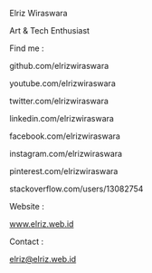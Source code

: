 Elriz Wiraswara

Art & Tech Enthusiast


Find me :

github.com/elrizwiraswara

youtube.com/elrizwiraswara

twitter.com/elrizwiraswara

linkedin.com/elrizwiraswara

facebook.com/elrizwiraswara

instagram.com/elrizwiraswara

pinterest.com/elrizwiraswara

stackoverflow.com/users/13082754


Website :

www.elriz.web.id


Contact :

elriz@elriz.web.id
